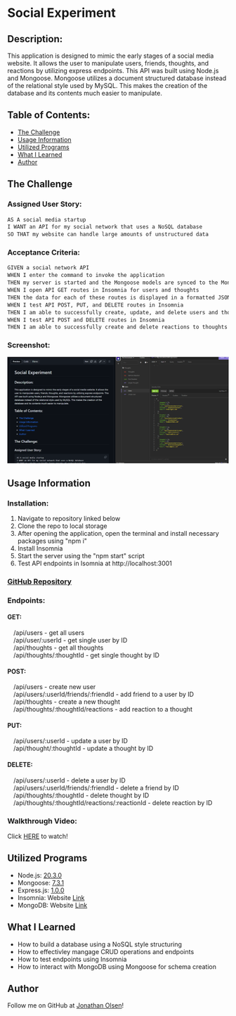 # Social Experiment

## Description:
This application is designed to mimic the early stages of a social media website. It allows the user to manipulate users, friends, thoughts, and reactions by utilizing express endpoints. This API was built using Node.js and Mongoose. Mongoose utilizes a document structured database instead of the relational style used by MySQL. This makes the creation of the database and its contents much easier to manipulate.

## Table of Contents:
- [The Challenge](#The-Challenge)
- [Usage Information](#Usage-Information)
- [Utilized Programs](#Utilized-Programs)
- [What I Learned](#What-I-Learned)
- [Author](#Author)

## The Challenge

### Assigned User Story:
```md
AS A social media startup
I WANT an API for my social network that uses a NoSQL database
SO THAT my website can handle large amounts of unstructured data
```

### Acceptance Criteria:
```md
GIVEN a social network API
WHEN I enter the command to invoke the application
THEN my server is started and the Mongoose models are synced to the MongoDB database
WHEN I open API GET routes in Insomnia for users and thoughts
THEN the data for each of these routes is displayed in a formatted JSON
WHEN I test API POST, PUT, and DELETE routes in Insomnia
THEN I am able to successfully create, update, and delete users and thoughts in my database
WHEN I test API POST and DELETE routes in Insomnia
THEN I am able to successfully create and delete reactions to thoughts and add and remove friends to a user’s friend list
```

### Screenshot:
![](./Public/Assets/screenshot.png)

## Usage Information

### Installation:
1. Navigate to repository linked below
2. Clone the repo to local storage
3. After opening the application, open the terminal and install necessary packages using "npm i"
4. Install Insomnia
5. Start the server using the "npm start" script
6. Test API endpoints in Isomnia at http://localhost:3001

### [GitHub Repository](https://github.com/jonathanjjolsen/my-social)

### Endpoints:

#### GET:
&emsp;/api/users - get all users
<br/>&emsp;/api/user/:userId - get single user by ID
<br/>&emsp;/api/thoughts - get all thoughts
<br/>&emsp;/api/thoughts/:thoughtId - get single thought by ID

#### POST:
&emsp;/api/users - create new user
<br/>&emsp;/api/users/:userId/friends/:friendId - add friend to a user by ID
<br/>&emsp;/api/thoughts - create a new thought
<br/>&emsp;/api/thoughts/:thoughtId/reactions - add reaction to a thought

#### PUT:
&emsp;/api/users/:userId - update a user by ID
<br/>&emsp;/api/thought/:thoughtId - update a thought by ID

#### DELETE:
&emsp;/api/users/:userId - delete a user by ID
<br/>&emsp;/api/users/:userId/friends/:friendId - delete a friend by ID
<br/>&emsp;/api/thoughts/:thoughtId - delete thought by ID
<br/>&emsp;/api/thoughts/:thoughtId/reactions/:reactionId - delete reaction by ID


### Walkthrough Video:
Click [HERE](https://drive.google.com/file/d/1fnnh8JOCRf-pjIm9Ts6W-jaHuP4P2OFQ/view) to watch!

## Utilized Programs
- Node.js: [20.3.0](https://nodejs.org/en)
- Mongoose: [7.3.1](https://www.npmjs.com/package/mongoose)
- Express.js: [1.0.0](https://expressjs.com/)
- Insomnia: Website [Link](https://insomnia.rest/)
- MongoDB: Website [Link](https://www.mongodb.com/)

## What I Learned
- How to build a database using a NoSQL style structuring
- How to effectivley mangage CRUD operations and endpoints
- How to test endpoints using Insomnia
- How to interact with MongoDB using Mongoose for schema creation

## Author
Follow me on GitHub at [Jonathan Olsen](https://github.com/jonathanjjolsen)!
